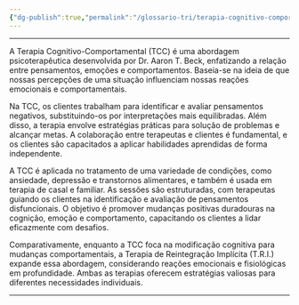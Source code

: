 ```yaml
---
{"dg-publish":true,"permalink":"/glossario-tri/terapia-cognitivo-comportamental/"}
---
```


---

A Terapia Cognitivo-Comportamental (TCC) é uma abordagem psicoterapêutica desenvolvida por Dr. Aaron T. Beck, enfatizando a relação entre pensamentos, emoções e comportamentos. Baseia-se na ideia de que nossas percepções de uma situação influenciam nossas reações emocionais e comportamentais. 

Na TCC, os clientes trabalham para identificar e avaliar pensamentos negativos, substituindo-os por interpretações mais equilibradas. Além disso, a terapia envolve estratégias práticas para solução de problemas e alcançar metas. A colaboração entre terapeutas e clientes é fundamental, e os clientes são capacitados a aplicar habilidades aprendidas de forma independente. 

A TCC é aplicada no tratamento de uma variedade de condições, como ansiedade, depressão e transtornos alimentares, e também é usada em terapia de casal e familiar. As sessões são estruturadas, com terapeutas guiando os clientes na identificação e avaliação de pensamentos disfuncionais. O objetivo é promover mudanças positivas duradouras na cognição, emoção e comportamento, capacitando os clientes a lidar eficazmente com desafios. 

Comparativamente, enquanto a TCC foca na modificação cognitiva para mudanças comportamentais, a Terapia de Reintegração Implícita (T.R.I.) expande essa abordagem, considerando reações emocionais e fisiológicas em profundidade. Ambas as terapias oferecem estratégias valiosas para diferentes necessidades individuais.


----



